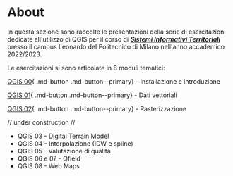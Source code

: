 # About

In questa sezione sono raccolte le presentazioni della serie di esercitazioni dedicate all'utilizzo di QGIS per il corso di ***[Sistemi Informativi Territoriali](https://www4.ceda.polimi.it/manifesti/manifesti/controller/ManifestoPublic.do?EVN_DETTAGLIO_RIGA_MANIFESTO=evento&aa=2022&k_cf=1&k_corso_la=346&k_indir=M1A&codDescr=090889&lang=IT&semestre=2&idGruppo=4618&idRiga=291701)*** presso il campus Leonardo del Politecnico di Milano nell'anno accademico 2022/2023.

Le esercitazioni si sono articolate in 8 moduli tematici:

[QGIS 00](sit-qgis00.it.md){ .md-button .md-button--primary} - Installazione e introduzione

[QGIS 01](sit-qgis01.it.md){ .md-button .md-button--primary} - Dati vettoriali

[QGIS 02](sit-qgis02.it.md){ .md-button .md-button--primary} - Rasterizzazione


// under construction //

- QGIS 03 - Digital Terrain Model
- QGIS 04 - Interpolazione (IDW e spline)
- QGIS 05 - Valutazione di qualità
- QGIS 06 e 07 - Qfield
- QGIS 08 - Web Maps